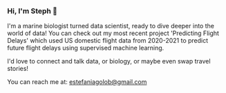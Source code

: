 ### Hi, I'm Steph 👋

I'm a marine biologist turned data scientist, ready to dive deeper into the world of data! You can check out my most recent project 'Predicting Flight Delays' which used US domestic flight data from 2020-2021 to predict future flight delays using supervised machine learning.

I'd love to connect and talk data, or biology, or maybe even swap travel stories!

You can reach me at: estefaniagolob@gmail.com
<!--
**stephgolob/stephgolob** is a ✨ _special_ ✨ repository because its `README.md` (this file) appears on your GitHub profile.

Here are some ideas to get you started:

- 🔭 I’m currently working on ...
- 🌱 I’m currently learning ...
- 👯 I’m looking to collaborate on ...
- 🤔 I’m looking for help with ...
- 💬 Ask me about ...
- 📫 How to reach me: ...
- 😄 Pronouns: ...
- ⚡ Fun fact: ...
-->
